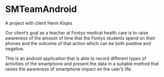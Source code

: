 # SMTeamAndroid

A project with client Herm Kisjes

Our client’s goal as a teacher at Fontys medical health care is to raise awareness of the amount of time that the Fontys students spend on their phones and the outcome of that action which can be both positive and negative.

This is an android application that is able to record different types of activities of the smartphone and present the data in a suitable method that raises the awareness of smartphone impact on the user’s life.
